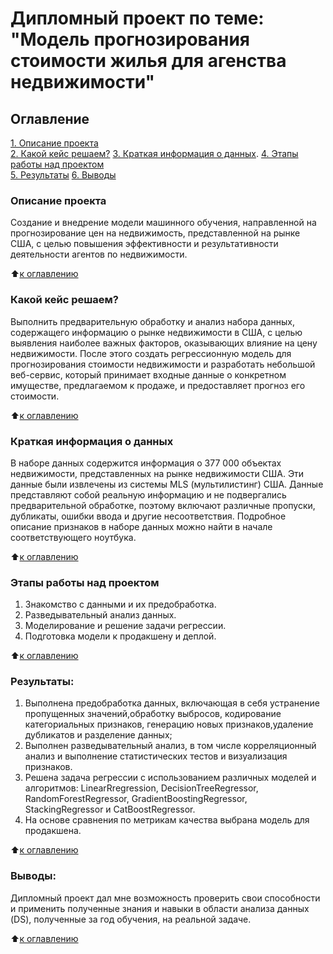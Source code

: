 # Дипломный проект по теме: "Модель прогнозирования стоимости жилья для агенства недвижимости"

## Оглавление  
[1. Описание проекта](https://github.com/Lily-8991/concluding_project/blob/main/README.md#Описание-проекта)  
[2. Какой кейс решаем?](https://github.com/Lily-8991/concluding_project/blob/main/README.md#Какой-кейс-решаем?)
[3. Краткая информация о данных](https://github.com/Lily-8991/concluding_project/blob/main/README.md#Краткая-информация-о-данных). 
[4. Этапы работы над проектом](https://github.com/Lily-8991/concluding_project/blob/main/README.md#Этапы-работы-над-проектом)  
[5. Результаты](https://github.com/Lily-8991/concluding_project/blob/main/README.md#Результаты:) 
[6. Выводы](https://github.com/Lily-8991/concluding_project/blob/main/README.md#Выводы:) 


### Описание проекта    
Создание и внедрение модели машинного обучения, направленной на прогнозирование цен на недвижимость, представленной на рынке США, с целью повышения эффективности и результативности деятельности агентов по недвижимости.

:arrow_up:[к оглавлению](https://github.com/Lily-8991/concluding_project/blob/main/README.md#Оглавление)

### Какой кейс решаем?  
Выполнить предварительную обработку и анализ набора данных, содержащего информацию о рынке недвижимости в США, с целью выявления наиболее важных факторов, оказывающих влияние на цену недвижимости. После этого создать регрессионную модель для прогнозирования стоимости недвижимости и разработать небольшой веб-сервис, который принимает входные данные о конкретном имуществе, предлагаемом к продаже, и предоставляет прогноз его стоимости.

:arrow_up:[к оглавлению](https://github.com/Lily-8991/concluding_project/blob/main/README.md#Оглавление)

### Краткая информация о данных
В наборе данных содержится информация о 377 000 объектах недвижимости, представленных на рынке недвижимости США. Эти данные были извлечены из системы MLS (мультилистинг) США. Данные представляют собой реальную информацию и не подвергались предварительной обработке, поэтому включают различные пропуски, дубликаты, ошибки ввода и другие несоответствия. Подробное описание признаков в наборе данных можно найти в начале соответствующего ноутбука.

:arrow_up:[к оглавлению](https://github.com/Lily-8991/concluding_project/blob/main/README.md#Оглавление)

### Этапы работы над проектом  
1. Знакомство с данными и их предобработка.
2. Разведывательный анализ данных.
3. Моделирование и решение задачи регрессии.
4. Подготовка модели к продакшену и деплой.

:arrow_up:[к оглавлению](https://github.com/Lily-8991concluding_project/blob/main/README.md#Оглавление)

### Результаты:  
1. Выполнена предобработка данных, включающая в себя устранение пропущенных значений,обработку выбросов, кодирование категориальных признаков, генерацию новых признаков,удаление дубликатов и разделение данных;
2. Выполнен разведывательный анализ, в том числе корреляционный анализ и выполнение статистических тестов и визуализация признаков.
3. Решена задача регрессии с использованием различных моделей и алгоритмов: LinearRregression, DecisionTreeRegressor, RandomForestRegressor, GradientBoostingRegressor, StackingRegressor и CatBoostRegressor.
4. На основе сравнения по метрикам качества выбрана модель для продакшена.

:arrow_up:[к оглавлению](https://github.com/Lily-8991/concluding_project/blob/main/README.md#Оглавление)

### Выводы:  
Дипломный проект дал мне возможность проверить свои способности и применить полученные знания и навыки в области анализа данных (DS), полученные за год обучения, на реальной задаче.

:arrow_up:[к оглавлению](https://github.com/Lily-8991/concluding_project/blob/main/README.md#Оглавление)
